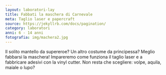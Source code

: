 ```yaml
---
layout: laboratori-lay
title: Fabbati la maschera di Carnevale
meta: Taglio laser e papercraft
source: https://jekyllrb.com/docs/pagination/
category: laboratori
anni: 6 - 14 anni
fotografia: img/machera2.jpg
---
```

Il solito mantello da supereroe? Un altro costume da principessa? Meglio fabbarsi la maschera!
Impareremo come funziona il taglio laser e a fabbricare adesivi con la vinyl cutter. Non resta che scegliere: volpe, aquila, maiale o lupo?
